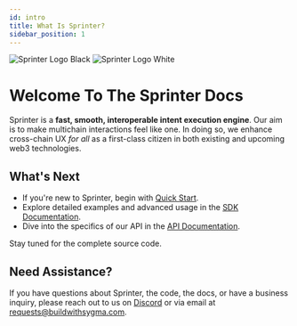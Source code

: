 ```yaml
---
id: intro
title: What Is Sprinter?
sidebar_position: 1
---
```


<div class="logo-container">
  <img src="/img/Sprinter_Logo_Horizontal_BLACK.png" class="logo-light-mode" alt="Sprinter Logo Black" />
  <img src="/img/Sprinter_Logo_Horizontal-WHITE.png" class="logo-dark-mode" alt="Sprinter Logo White" />
</div>

# Welcome To The Sprinter Docs

Sprinter is a **fast, smooth, interoperable intent execution engine**. Our aim is to make multichain interactions feel like one. In doing so, we enhance cross-chain UX *for all* as a first-class citizen in both existing and upcoming web3 technologies.

## What's Next

- If you're new to Sprinter, begin with [Quick Start](../02-quick-start.md).
- Explore detailed examples and advanced usage in the [SDK Documentation](../../old/03-sdk/01-overview.md).
- Dive into the specifics of our API in the [API Documentation](../../old/04-api/01-api-usage.md).

Stay tuned for the complete source code.

## Need Assistance?

If you have questions about Sprinter, the code, the docs, or have a business inquiry, please reach out to us on [Discord](https://discord.gg/Qdf6GyNB5J) or via email at [requests@buildwithsygma.com](mailto:requests@buildwithsygma.com).
